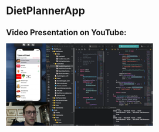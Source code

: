 # DietPlannerApp
## Video Presentation on YouTube:
<a href="https://www.youtube.com/watch?v=GlTGfThlKz0"> <img alt="Video Presentation" src="DietPlannerAppThubmnail.png" width="400"> </a>

